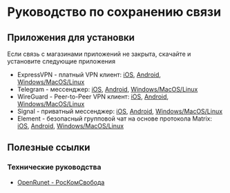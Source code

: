 # Руководство по сохранению связи

## Приложения для установки

Если связь с магазинами приложений не закрыта, скачайте и установите
следующие приложения

- ExpressVPN - платный VPN клиент:
  [iOS](https://apps.apple.com/ru/app/expressvpn-c%D0%B0%D0%BC%D0%B0%D1%8F-%D0%BD%D0%B0%D0%B4%D0%B5%D0%B6%D0%BD%D0%B0%D1%8F-vpn/id886492891), [Android](https://play.google.com/store/apps/details?id=com.expressvpn.vpn&hl=ru&gl=US), [Windows/MacOS/Linux](https://www.expressvpn.com/ru/vpn-software)
- Telegram - мессенджер: [iOS](https://apps.apple.com/ru/app/telegram/id686449807),
  [Android](https://play.google.com/store/apps/details?id=org.telegram.messenger&hl=ru&gl=US), [Windows/MacOS/Linux](https://desktop.telegram.org/)
- WireGuard - Peer-to-Peer VPN клиент: [iOS](https://apps.apple.com/ru/app/wireguard/id1441195209), 
  [Android](https://play.google.com/store/apps/details?id=com.wireguard.android&hl=ru&gl=US), [Windows/MacOS/Linux](https://www.wireguard.com/install/)
- Signal - приватный мессенджер:
  [iOS](https://apps.apple.com/ru/app/signal-%D0%BF%D1%80%D0%B8%D0%B2%D0%B0%D1%82%D0%BD%D1%8B%D0%B9-%D0%BC%D0%B5%D1%81%D1%81%D0%B5%D0%BD%D0%B4%D0%B6%D0%B5%D1%80/id874139669), [Android](https://play.google.com/store/apps/details?id=org.thoughtcrime.securesms&hl=ru&gl=US), [Windows/MacOS/Linux](https://signal.org/ru/download/)
- Element - безопасный групповой чат на основе протокола Matrix:
  [iOS](https://apps.apple.com/ru/app/element-messenger/id1083446067),
  [Android](https://play.google.com/store/apps/details?id=im.vector.app&hl=ru&gl=US), [Windows/MacOS/Linux](https://element.io/get-started#download)

## Полезные ссылки

### Технические руководства

- [OpenRunet - РосКомСвобода](https://openrunet.org/)




